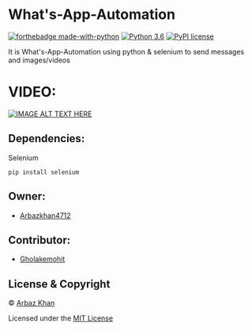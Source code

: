 # What's-App-Automation

[![forthebadge made-with-python](http://ForTheBadge.com/images/badges/made-with-python.svg)](https://www.python.org/)                  [![Python 3.6](https://img.shields.io/badge/python-3.6-blue.svg)](https://www.python.org/downloads/release/python-360/)          [![PyPI license](https://img.shields.io/pypi/l/ansicolortags.svg)](https://pypi.python.org/pypi/ansicolortags/)


It is What's-App-Automation using python &amp; selenium to send messages and images/videos


# VIDEO:

[![IMAGE ALT TEXT HERE](https://img.youtube.com/vi/lWa6hyqT_QI/0.jpg)](https://www.youtube.com/watch?v=lWa6hyqT_QI)

## Dependencies:

Selenium

```
pip install selenium
```

## Owner:
- [Arbazkhan4712](https://github.com/Arbazkhan4712/)

## Contributor:

- [Gholakemohit](https://github.com/gholakemohit)

## License & Copyright
© [Arbaz Khan](https://arbazkhan4712.github.io/Contact.html)

Licensed under the [MIT License](License)


